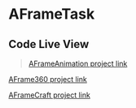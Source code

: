 # AFrameTask
**Code Live View**
---
>[AFrameAnimation project link](https://bla3e316.github.io/AFrameTasks/AFrameAnimation "AFrameAnimation")

[AFrame360 project link](https://bla3e316.github.io/AFrameTasks/AFrame360 "AFrame360")

[AFrameCraft project link](https://bla3e316.github.io/AFrameTasks/AFrameCraft "AFrameCraft")
